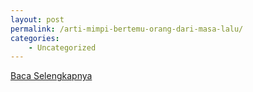 ```yaml
---
layout: post
permalink: /arti-mimpi-bertemu-orang-dari-masa-lalu/
categories:
    - Uncategorized
---
```


[Baca Selengkapnya](/10)